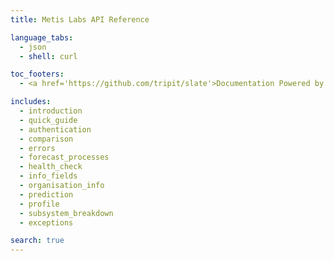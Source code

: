 ```yaml
---
title: Metis Labs API Reference

language_tabs:
  - json
  - shell: curl

toc_footers:
  - <a href='https://github.com/tripit/slate'>Documentation Powered by Slate</a>

includes:
  - introduction
  - quick_guide
  - authentication
  - comparison
  - errors
  - forecast_processes
  - health_check
  - info_fields
  - organisation_info
  - prediction
  - profile
  - subsystem_breakdown
  - exceptions

search: true
---
```

